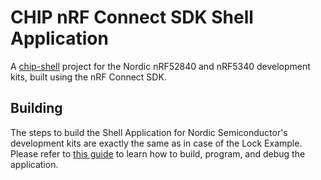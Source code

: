 # CHIP nRF Connect SDK Shell Application

A [chip-shell](../README.md) project for the Nordic nRF52840 and nRF5340
development kits, built using the nRF Connect SDK.

## Building

The steps to build the Shell Application for Nordic Semiconductor's development kits are
exactly the same as in case of the Lock Example. Please refer to
[this guide](../../lock-app/nrfconnect/README.md) to learn how to build, program,
and debug the application.
